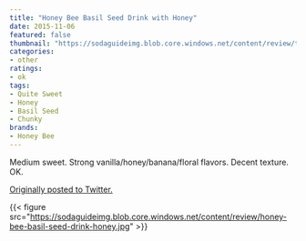 ```yaml
---
title: "Honey Bee Basil Seed Drink with Honey"
date: 2015-11-06
featured: false
thumbnail: "https://sodaguideimg.blob.core.windows.net/content/review/thumbs/honey-bee-basil-seed-drink-honey.jpg"
categories:
- other
ratings:
- ok
tags:
- Quite Sweet
- Honey
- Basil Seed
- Chunky
brands:
- Honey Bee
---
```


Medium sweet. Strong vanilla/honey/banana/floral flavors. Decent texture. OK.

[Originally posted to Twitter.](https://twitter.com/Cavorter/status/662699401933029376)

{{< figure src="https://sodaguideimg.blob.core.windows.net/content/review/honey-bee-basil-seed-drink-honey.jpg" >}}
